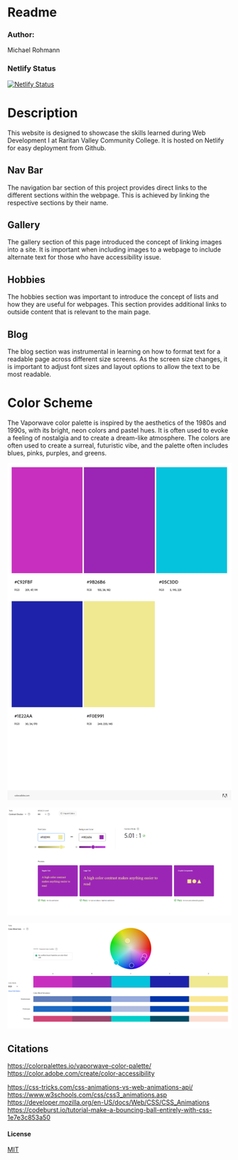 # Readme
### Author:
Michael Rohmann 

### Netlify Status
[![Netlify Status](https://api.netlify.com/api/v1/badges/78033adc-b858-46e3-8809-6bf9edaab269/deploy-status)](https://app.netlify.com/sites/mrohmann/deploys)

# Description
This website is designed to showcase the skills learned during Web Development I at Raritan Valley Community College. It is hosted on Netlify for easy deployment from Github.

  ## Nav Bar
The navigation bar section of this project provides direct links to the different sections within the webpage. This is achieved by linking the respective sections by their name.

  ## Gallery
The gallery section of this page introduced the concept of linking images into a site. It is important when including images to a webpage to include alternate text for those who have accessibility issue.

  ## Hobbies
The hobbies section was important to introduce the concept of  lists and how they are useful for webpages. This section provides additional links to outside content that is relevant to the main page.

  ## Blog
The blog section was instrumental in learning on how to format text for a readable page across different size screens. As the screen size changes, it is important to adjust font sizes and layout options to allow the text to be most readable. 

# Color Scheme
The Vaporwave color palette is inspired by the aesthetics of the 1980s and 1990s, with its bright, neon colors and pastel hues. It is often used to evoke a feeling of nostalgia and to create a dream-like atmosphere. The colors are often used to create a surreal, futuristic vibe, and the palette often includes blues, pinks, purples, and greens.

![color palette](https://github.com/RVCC-IDMX/about-me-mrohmann/blob/8b1e9c55bda4bc97f9bc377bf1cd5a71d8702490/assets/img/AdobeColor-My%20Color%20Theme.jpeg)

![Contrast Checker Score](https://github.com/RVCC-IDMX/about-me-mrohmann/blob/cb954d92bc09282b97c9a1e5d791a00eff645a29/assets/img/ContrastTest.PNG)

![Color Blind Safe Score](https://github.com/RVCC-IDMX/about-me-mrohmann/blob/cb954d92bc09282b97c9a1e5d791a00eff645a29/assets/img/ColorBlindTest.PNG)

## Citations
https://colorpalettes.io/vaporwave-color-palette/
https://color.adobe.com/create/color-accessibility

https://css-tricks.com/css-animations-vs-web-animations-api/
https://www.w3schools.com/css/css3_animations.asp
https://developer.mozilla.org/en-US/docs/Web/CSS/CSS_Animations
https://codeburst.io/tutorial-make-a-bouncing-ball-entirely-with-css-1e7e3c853a50

#### License
[MIT](https://choosealicense.com/licenses/mit/)